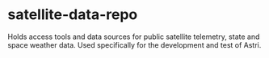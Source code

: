 # satellite-data-repo
Holds access tools and data sources for public satellite telemetry, state and space weather data. Used specifically for the development and test of Astri. 
